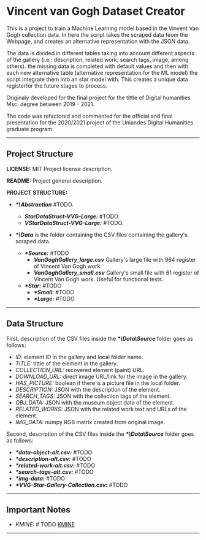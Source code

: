 # Vincent van Gogh Dataset Creator

This is a project to train a Machine Learning model based in the Vinvent Van
Gogh collection data. In here the script takes the scraped data feom the
Webpage, and creates an alternative representation with the JSON data.

The data is divided in different tables taking into account different aspects of
the gallery (i.e.: description, related work, search tags, image, among others).
the missing data is completed with default values and then with each new
alternative table (alternative representation for the ML model) the script
integrate them into an star model with. This creates a unique data registerfor
the future stages to process.

Originaly developed for the final project for the tittle of Digital humanities
Msc. degree between 2019 - 2021.

The code was refactored and commented for the official and final presentation
for the 2020/2021 project of the Uniandes Digital Humanities graduate program.

---

## **Project Structure**

**LICENSE:** MIT Project license description.

**README:** Project general description.

**PROJECT STRUCTURE:**

* _**\*\Abstraction**_ #TODO.

  * _**StarDataStruct-VVG-Large:**_ #TODO.
  * _**VStarDataStruct-VVG-Large:**_ #TODO.

* _**\*\Data**_ is the folder containing the CSV files containing the gallery's
  scraped data.
  * _**\*Source:**_ #TODO
    * _**VanGoghGallery_large.csv**_ Gallery's large file with 964 register of Vincent Van
      Gogh work.
    * _**VanGoghGallery_small.csv**_ Gallery's small file with 61 register of Vincent Van
      Gogh work. Useful for functional tests.
  * _**\*Star:**_ #TODO
    * _**\*Small:**_ #TODO
    * _**\*Large:**_ #TODO

---

## Data Structure

First, description of the CSV files inside the _**\*\Data\Source**_ folder goes as follows:

* _ID:_ element ID in the gallery and local folder name.
* _TITLE:_ tittle of the element in the gallery.
* _COLLECTION\_URL:_ recovered element (paint) URL.
* _DOWNLOAD\_URL:_ direct image URL/link for the image in the gallery.
* _HAS\_PICTURE:_ boolean if there is a picture file in the local folder.
* _DESCRIPTION:_ JSON with the description of the element.
* _SEARCH\_TAGS:_ JSON with the collection tags of the element.
* _OBJ\_DATA:_ JSON with the museum object data of the element.
* _RELATED\_WORKS:_ JSON with the related work text and URLs of the element.
* _IMG\_DATA:_ numpy RGB matrix created from original image.

Second, description of the CSV files inside the _**\*\Data\Source**_ folder goes as follows:

* _**\*data-object-alt.csv:**_ #TODO
* _**\*description-alt.csv:**_ #TODO
* _**\*related-work-alt.csv:**_ #TODO
* _**\*search-tags-alt.csv:**_ #TODO
* _**\*img-data:**_ #TODO
* _**\*VVG-Star-Gallery-Collection.csv:**_ #TODO

---

## Important Notes

* _KMINE:_ # TODO [KMINE](https://www.knime.com/)

---
